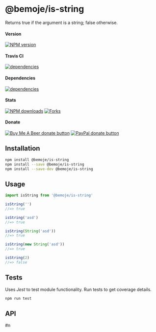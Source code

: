# @bemoje/is-string

Returns true if the argument is a string; false otherwise.

#### Version

<span><a href="https://npmjs.org/@bemoje/is-string" title="View this project on NPM"><img src="https://img.shields.io/npm/v/@bemoje/is-string" alt="NPM version" /></a></span>

#### Travis CI

<span><a href="https://npmjs.org/@bemoje/is-string" title="View this project on NPM"><img src="https://travis-ci.org/bemoje/bemoje-is-string.svg?branch=master" alt="dependencies" /></a></span>

#### Dependencies

<span><a href="https://npmjs.org/@bemoje/is-string" title="View this project on NPM"><img src="https://david-dm.org/bemoje/bemoje-is-string.svg" alt="dependencies" /></a></span>

#### Stats

<span><a href="https://npmjs.org/@bemoje/is-string" title="View this project on NPM"><img src="https://img.shields.io/npm/dt/@bemoje/is-string" alt="NPM downloads" /></a></span>
<span><a href="https://github.com/bemoje/bemoje-is-string/fork" title="Fork this project"><img src="https://img.shields.io/github/forks/bemoje/bemoje-is-string" alt="Forks" /></a></span>

#### Donate

<span><a href="https://www.buymeacoffee.com/bemoje" title="Donate to this project using Buy Me A Beer"><img src="https://img.shields.io/badge/buy%20me%20a%20coffee-donate-yellow.svg?label=Buy me a beer!" alt="Buy Me A Beer donate button" /></a></span>
<span><a href="https://paypal.me/forstaaloen" title="Donate to this project using Paypal"><img src="https://img.shields.io/badge/paypal-donate-yellow.svg?label=PayPal" alt="PayPal donate button" /></a></span>

## Installation

```sh
npm install @bemoje/is-string
npm install --save @bemoje/is-string
npm install --save-dev @bemoje/is-string
```

## Usage

```javascript
import isString from '@bemoje/is-string'

isString('')
//=> true

isString('asd')
//=> true

isString(String('asd'))
//=> true

isString(new String('asd'))
//=> true

isString(2)
//=> false

```


## Tests
Uses *Jest* to test module functionality. Run tests to get coverage details.

```bash
npm run test
```

## API
#n